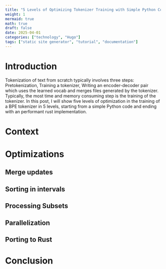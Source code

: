 ```yaml
---
title: "5 Levels of Optimizing Tokenizer Training with Simple Python Code"
weight: 1
mermaid: true
math: true
draft: false
date: 2025-04-01
categories: ["technology", "Hugo"]
tags: ["static site generator", "tutorial", "documentation"]
---
```


# Introduction

Tokenization of text from scratch typically involves three steps: Pretokenization, Training a tokenizer, Writing an encoder-decoder pair which uses the learned vocab and merges files generated by the tokenizer. Typically, the most time and memory consuming step is the training of the tokenizer. In this post, I will show five levels of optimization in the training of a BPE tokenizer in 5 levels, starting from a simple Python code and ending with an performant rust implementation.

# Context

# Optimizations

## Merge updates

## Sorting in intervals

## Processing Subsets

## Parallelization

## Porting to Rust

# Conclusion
